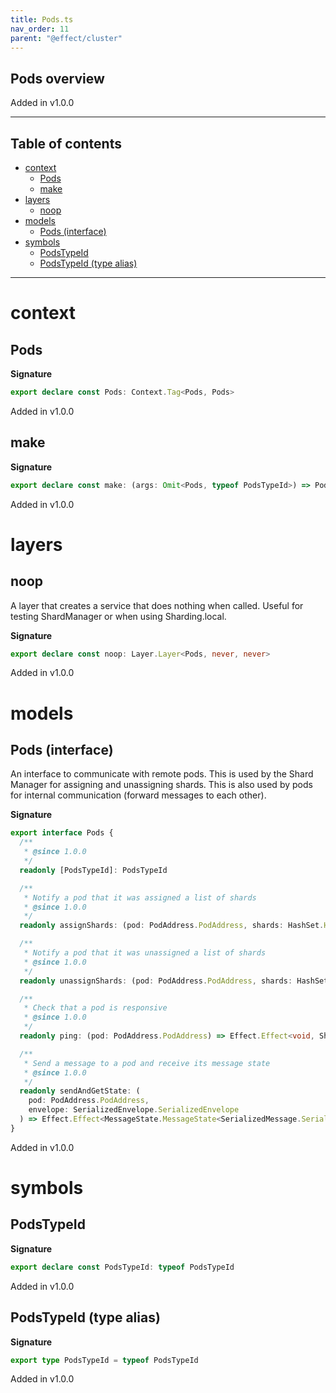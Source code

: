 ```yaml
---
title: Pods.ts
nav_order: 11
parent: "@effect/cluster"
---
```


## Pods overview

Added in v1.0.0

---

<h2 class="text-delta">Table of contents</h2>

- [context](#context)
  - [Pods](#pods)
  - [make](#make)
- [layers](#layers)
  - [noop](#noop)
- [models](#models)
  - [Pods (interface)](#pods-interface)
- [symbols](#symbols)
  - [PodsTypeId](#podstypeid)
  - [PodsTypeId (type alias)](#podstypeid-type-alias)

---

# context

## Pods

**Signature**

```ts
export declare const Pods: Context.Tag<Pods, Pods>
```

Added in v1.0.0

## make

**Signature**

```ts
export declare const make: (args: Omit<Pods, typeof PodsTypeId>) => Pods
```

Added in v1.0.0

# layers

## noop

A layer that creates a service that does nothing when called.
Useful for testing ShardManager or when using Sharding.local.

**Signature**

```ts
export declare const noop: Layer.Layer<Pods, never, never>
```

Added in v1.0.0

# models

## Pods (interface)

An interface to communicate with remote pods.
This is used by the Shard Manager for assigning and unassigning shards.
This is also used by pods for internal communication (forward messages to each other).

**Signature**

```ts
export interface Pods {
  /**
   * @since 1.0.0
   */
  readonly [PodsTypeId]: PodsTypeId

  /**
   * Notify a pod that it was assigned a list of shards
   * @since 1.0.0
   */
  readonly assignShards: (pod: PodAddress.PodAddress, shards: HashSet.HashSet<ShardId.ShardId>) => Effect.Effect<void>

  /**
   * Notify a pod that it was unassigned a list of shards
   * @since 1.0.0
   */
  readonly unassignShards: (pod: PodAddress.PodAddress, shards: HashSet.HashSet<ShardId.ShardId>) => Effect.Effect<void>

  /**
   * Check that a pod is responsive
   * @since 1.0.0
   */
  readonly ping: (pod: PodAddress.PodAddress) => Effect.Effect<void, ShardingError.ShardingErrorPodUnavailable>

  /**
   * Send a message to a pod and receive its message state
   * @since 1.0.0
   */
  readonly sendAndGetState: (
    pod: PodAddress.PodAddress,
    envelope: SerializedEnvelope.SerializedEnvelope
  ) => Effect.Effect<MessageState.MessageState<SerializedMessage.SerializedMessage>, ShardingError.ShardingError>
}
```

Added in v1.0.0

# symbols

## PodsTypeId

**Signature**

```ts
export declare const PodsTypeId: typeof PodsTypeId
```

Added in v1.0.0

## PodsTypeId (type alias)

**Signature**

```ts
export type PodsTypeId = typeof PodsTypeId
```

Added in v1.0.0
